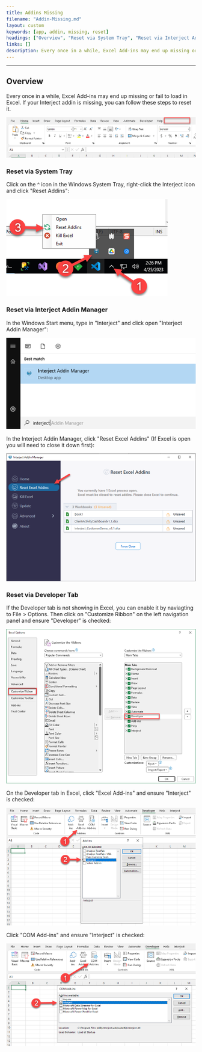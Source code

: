 ```yaml
---
title: Addins Missing
filename: "Addin-Missing.md"
layout: custom
keywords: [app, addin, missing, reset]
headings: ["Overview", "Reset via System Tray", "Reset via Interject Addin Manager", "Reset via Developer Tab"]
links: []
description: Every once in a while, Excel Add-ins may end up missing or fail to load in Excel. If your Interject addin is missing, you can follow these steps to reset it.
---
```

* * *

## Overview

Every once in a while, Excel Add-ins may end up missing or fail to load in Excel. If your Interject addin is missing, you can follow these steps to reset it.

![](/images/Addin-Missing/Interject-Missing-From-Ribbon.png)
<br>

### Reset via System Tray

Click on the ^ icon in the Windows System Tray, right-click the Interject icon and click "Reset Addins":

![](/images/Addin-Missing/System-Tray.png)
<br>

### Reset via Interject Addin Manager

In the Windows Start menu, type in "Interject" and click open "Interject Addin Manager":

![](/images/Addin-Missing/Windows-Search.png)
<br>

In the Interject Addin Manager, click "Reset Excel Addins" (If Excel is open you will need to close it down first):

![](/images/Addin-Missing/Reset-Excel-Addins.png)
<br>

### Reset via Developer Tab

If the Developer tab is not showing in Excel, you can enable it by naviagting to File > Options. Then click on "Customize Ribbon" on the left navigation panel and ensure "Developer" is checked:

![](/images/Addin-Missing/Show-Developer-Tab.png)
<br>

On the Developer tab in Excel, click "Excel Add-ins" and ensure "Interject" is checked:

![](/images/Addin-Missing/Addin-Interject.png)
<br>

Click "COM Add-ins" and ensure "Interject" is checked:

![](/images/Addin-Missing/Com-Interject.png)
<br>
